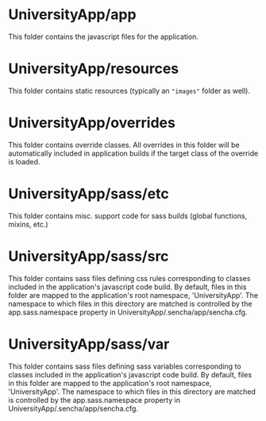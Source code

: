 # UniversityApp/app

This folder contains the javascript files for the application.

# UniversityApp/resources

This folder contains static resources (typically an `"images"` folder as well).

# UniversityApp/overrides

This folder contains override classes. All overrides in this folder will be 
automatically included in application builds if the target class of the override
is loaded.

# UniversityApp/sass/etc

This folder contains misc. support code for sass builds (global functions, 
mixins, etc.)

# UniversityApp/sass/src

This folder contains sass files defining css rules corresponding to classes
included in the application's javascript code build.  By default, files in this 
folder are mapped to the application's root namespace, 'UniversityApp'. The
namespace to which files in this directory are matched is controlled by the
app.sass.namespace property in UniversityApp/.sencha/app/sencha.cfg. 

# UniversityApp/sass/var

This folder contains sass files defining sass variables corresponding to classes
included in the application's javascript code build.  By default, files in this 
folder are mapped to the application's root namespace, 'UniversityApp'. The
namespace to which files in this directory are matched is controlled by the
app.sass.namespace property in UniversityApp/.sencha/app/sencha.cfg. 

